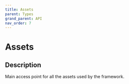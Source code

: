 ```yaml
---
title: Assets
parent: Types
grand_parent: API
nav_order: 7
---
```


# Assets

## Description

Main access point for all the assets used by the framework.
